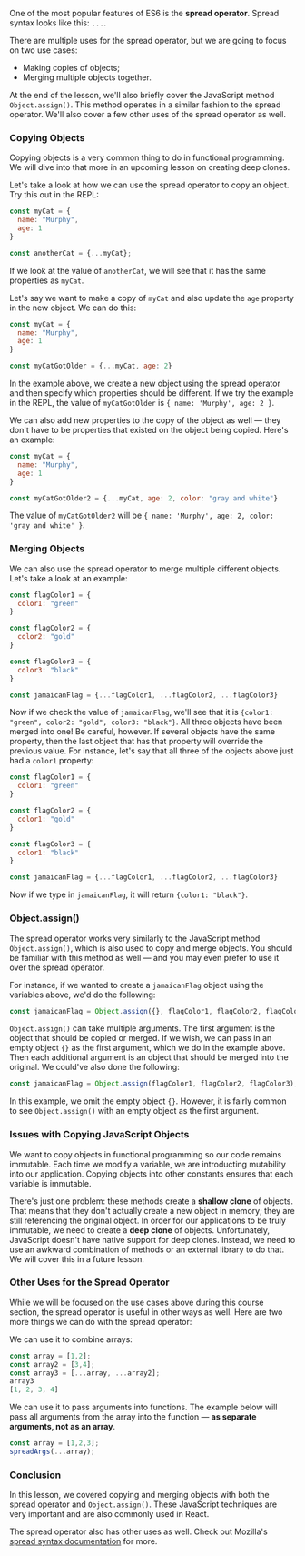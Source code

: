One of the most popular features of ES6 is the **spread operator**. Spread syntax looks like this: `...`.

There are multiple uses for the spread operator, but we are going to focus on two use cases:

 * Making copies of objects;
 * Merging multiple objects together.

At the end of the lesson, we'll also briefly cover the JavaScript method `Object.assign()`. This method operates in a similar fashion to the spread operator. We'll also cover a few other uses of the spread operator as well.

### Copying Objects

Copying objects is a very common thing to do in functional programming. We will dive into that more in an upcoming lesson on creating deep clones.

Let's take a look at how we can use the spread operator to copy an object. Try this out in the REPL:

```js
const myCat = {
  name: "Murphy",
  age: 1
}

const anotherCat = {...myCat};
```

If we look at the value of `anotherCat`, we will see that it has the same properties as `myCat`.

Let's say we want to make a copy of `myCat` and also update the `age` property in the new object. We can do this:

```js
const myCat = {
  name: "Murphy",
  age: 1
}

const myCatGotOlder = {...myCat, age: 2}
```

In the example above, we create a new object using the spread operator and then specify which properties should be different. If we try the example in the REPL, the value of `myCatGotOlder` is `{ name: 'Murphy', age: 2 }`.

We can also add new properties to the copy of the object as well — they don't have to be properties that existed on the object being copied. Here's an example:

```js
const myCat = {
  name: "Murphy",
  age: 1
}

const myCatGotOlder2 = {...myCat, age: 2, color: "gray and white"}
```

The value of `myCatGotOlder2` will be `{ name: 'Murphy', age: 2, color: 'gray and white' }`.

### Merging Objects

We can also use the spread operator to merge multiple different objects. Let's take a look at an example:

```js
const flagColor1 = {
  color1: "green"
}

const flagColor2 = {
  color2: "gold"
}

const flagColor3 = {
  color3: "black"
}

const jamaicanFlag = {...flagColor1, ...flagColor2, ...flagColor3}
```

Now if we check the value of `jamaicanFlag`, we'll see that it is `{color1: "green", color2: "gold", color3: "black"}`. All three objects have been merged into one! Be careful, however. If several objects have the same property, then the last object that has that property will override the previous value. For instance, let's say that all three of the objects above just had a `color1` property:

```js
const flagColor1 = {
  color1: "green"
}

const flagColor2 = {
  color1: "gold"
}

const flagColor3 = {
  color1: "black"
}

const jamaicanFlag = {...flagColor1, ...flagColor2, ...flagColor3}
```

Now if we type in `jamaicanFlag`, it will return `{color1: "black"}`.

### Object.assign()

The spread operator works very similarly to the JavaScript method `Object.assign()`, which is also used to copy and merge objects. You should be familiar with this method as well — and you may even prefer to use it over the spread operator.

For instance, if we wanted to create a `jamaicanFlag` object using the variables above, we'd do the following:

```javascript
const jamaicanFlag = Object.assign({}, flagColor1, flagColor2, flagColor3);
```

`Object.assign()` can take multiple arguments. The first argument is the object that should be copied or merged. If we wish, we can pass in an empty object `{}` as the first argument, which we do in the example above. Then each additional argument is an object that should be merged into the original. We could've also done the following:

```javascript
const jamaicanFlag = Object.assign(flagColor1, flagColor2, flagColor3);
```

In this example, we omit the empty object `{}`. However, it is fairly common to see `Object.assign()` with an empty object as the first argument.

### Issues with Copying JavaScript Objects

We want to copy objects in functional programming so our code remains immutable. Each time we modify a variable, we are introducting mutability into our application. Copying objects into other constants ensures that each variable is immutable.

There's just one problem: these methods create a **shallow clone** of objects. That means that they don't actually create a new object in memory; they are still referencing the original object. In order for our applications to be truly immutable, we need to create a **deep clone** of objects. Unfortunately, JavaScript doesn't have native support for deep clones. Instead, we need to use an awkward combination of methods or an external library to do that. We will cover this in a future lesson.

### Other Uses for the Spread Operator

While we will be focused on the use cases above during this course section, the spread operator is useful in other ways as well. Here are two more things we can do with the spread operator:

We can use it to combine arrays:

```js
const array = [1,2];
const array2 = [3,4];
const array3 = [...array, ...array2];
array3
[1, 2, 3, 4]
```

We can use it to pass arguments into functions. The example below will pass all arguments from the array into the function — **as separate arguments, not as an array**.

```js
const array = [1,2,3];
spreadArgs(...array);
```

### Conclusion

In this lesson, we covered copying and merging objects with both the spread operator and `Object.assign()`. These JavaScript techniques are very important and are also commonly used in React.

The spread operator also has other uses as well. Check out Mozilla's [spread syntax documentation](https://developer.mozilla.org/en-US/docs/Web/JavaScript/Reference/Operators/Spread_syntax) for more.
